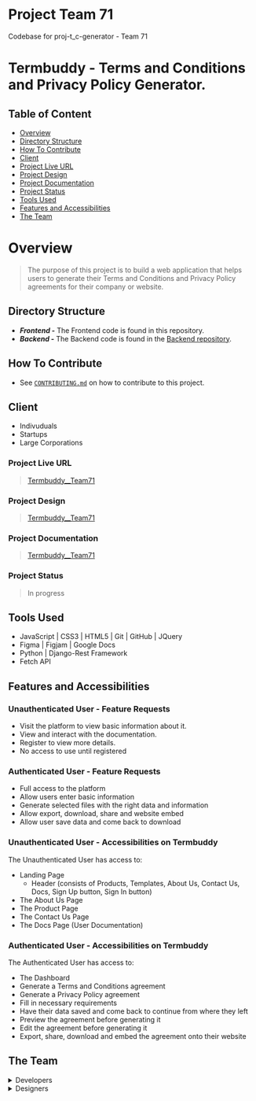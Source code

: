 # Project Team 71
Codebase for proj-t_c-generator - Team 71
<br>

# Termbuddy - Terms and Conditions and Privacy Policy Generator.

## Table of Content

* [Overview](#overview)
* [Directory Structure](#directory-structure)
* [How To Contribute](#how-to-contribute)
* [Client](#client)
* [Project Live URL](#project-live-url)
* [Project Design](#project-design)
* [Project Documentation](#project-documentation)
* [Project Status](#project-status)
* [Tools Used](#tools-used)
* [Features and Accessibilities](#features-and-accessibilities)
* [The Team](#the-team)

# Overview
> The purpose of this project is to build a web application that helps users to generate their Terms and Conditions and Privacy Policy agreements for their company or website. 

## Directory Structure
- ***Frontend -*** The Frontend code is found in this repository.
- ***Backend -*** The Backend code is found in the <a href="https://github.com/zuri-training/t_c-generator_team71_BE">Backend repository</a>.

## How To Contribute 
- See [`CONTRIBUTING.md`](https://github.com/zuri-training/t_c-generator-team71/blob/master/CONTRIBUTING.md) on how to contribute to this project.


## Client
- Indivuduals
- Startups
- Large Corporations <br />

### Project Live URL
> <a href="https://zuri-training.github.io/t_c-generator-team71/">Termbuddy__Team71</a>

### Project Design
> <a href="https://bit.ly/3KbWfDu">Termbuddy__Team71</a>

### Project Documentation
> <a href="https://docs.google.com/document/d/1f3XPzsHjb1upvMaWUAjJ2tQgga4d2lb5t1awKSc7PWY/edit?usp=sharing">Termbuddy__Team71</a>


### Project Status
> In progress


## Tools Used
- JavaScript | CSS3 | HTML5 | Git | GitHub | JQuery
- Figma | Figjam | Google Docs
- Python | Django-Rest Framework
- Fetch API <br />


## Features and Accessibilities

### Unauthenticated User - Feature Requests
- Visit the platform to view basic information about it.
- View and interact with the documentation.
- Register to view more details.
- No access to use until registered <br />

### Authenticated User - Feature Requests
- Full access to the platform
- Allow users enter basic information
- Generate selected files with the right data and information
- Allow export, download, share and website embed
- Allow user save data and come back to download <br />


### Unauthenticated User - Accessibilities on Termbuddy
The Unauthenticated User has access to: <br />
- Landing Page
    - Header (consists of Products, Templates, About Us, Contact Us, Docs, Sign Up button, Sign In button)
- The About Us Page
- The Product Page
- The Contact Us Page
- The Docs Page (User Documentation) <br />

### Authenticated User - Accessibilities on Termbuddy
The Authenticated User has access to: <br />
- The Dashboard
- Generate a Terms and Conditions agreement
- Generate a Privacy Policy agreement
- Fill in necessary requirements
- Have their data saved and come back to continue from where they left
- Preview the agreement before generating it
- Edit the agreement before generating it
- Export, share, download and embed the agreement onto their website 

## The Team
<details>
<summary>Developers</summary>

- <a href="https://github.com/0laolu">Olaoluwa</a> <br />
- <a href="https://github.com/itzgeebee">Gideon</a> <br />
- <a href="https://github.com/dasiy28">Gloria</a> <br />
- <a href="https://github.com/Abshaibu">Shaibu</a> <br />
- <a href="https://github.com/Ezeh20">Cii-Jay</a> <br />
</details> 
<details>
<summary>Designers</summary>

- <a href="#">Michael</a> <br />
- <a href="#">Ashley</a> <br />
- <a href="#">Muminat</a> <br />
- <a href="#">Munirat</a> <br />
- <a href="#">Daniel</a> <br />
- <a href="#">JKings</a> <br />
- <a href="#">Chinonye</a> <br />
- <a href="#">Samuel</a> <br />
- <a href="#">Baba Voss</a> <br />
- <a href="#">LilyPeace</a> <br />
- <a href="#">Mich</a> <br />
</details>
